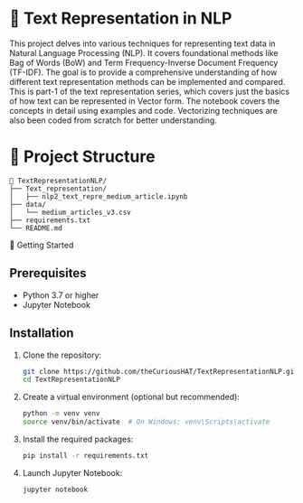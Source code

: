 # 🧠 Text Representation in NLP

This project delves into various techniques for representing text data in Natural Language Processing (NLP). It covers foundational methods like Bag of Words (BoW) and Term Frequency-Inverse Document Frequency (TF-IDF). The goal is to provide a comprehensive understanding of how different text representation methods can be implemented and compared. This is part-1 of the text representation series, which covers just the basics of how text can be represented in Vector form. The notebook covers the concepts in detail using examples and code. Vectorizing techniques are also been coded from scratch for better understanding.

# 📂 Project Structure

```
📂 TextRepresentationNLP/
├── Text_representation/
│   ├── nlp2_text_repre_medium_article.ipynb
├── data/
│   └── medium_articles_v3.csv
├── requirements.txt
└── README.md
```


🚀 Getting Started

## Prerequisites

- Python 3.7 or higher
- Jupyter Notebook

## Installation

1. Clone the repository:

    ```bash
    git clone https://github.com/theCuriousHAT/TextRepresentationNLP.git
    cd TextRepresentationNLP
    ```

2. Create a virtual environment (optional but recommended):

    ```bash
    python -m venv venv
    source venv/bin/activate  # On Windows: venv\Scripts\activate
    ```

3. Install the required packages:

    ```bash
    pip install -r requirements.txt
    ```

4. Launch Jupyter Notebook:

    ```bash
    jupyter notebook
    ```




